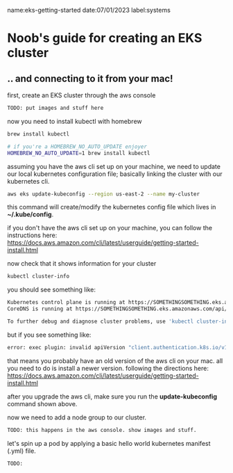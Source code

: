 name:eks-getting-started
date:07/01/2023
label:systems

# Noob's guide for creating an EKS cluster
## .. and connecting to it from your mac!

first, create an EKS cluster through the aws console

```bash
TODO: put images and stuff here
```

now you need to install kubectl with homebrew

```bash
brew install kubectl

# if you're a HOMEBREW_NO_AUTO_UPDATE enjoyer
HOMEBREW_NO_AUTO_UPDATE=1 brew install kubectl
```

assuming you have the aws cli set up on your machine, we need to update our local
kubernetes configuration file; basically linking the cluster with our kubernetes cli.

```bash
aws eks update-kubeconfig --region us-east-2 --name my-cluster
```

this command will create/modify the kubernetes config file which lives in __~/.kube/config__.

if you don't have the aws cli set up on your machine, you can follow the instructions here: https://docs.aws.amazon.com/cli/latest/userguide/getting-started-install.html

now check that it shows information for your cluster
```bash
kubectl cluster-info
```

you should see something like:
```bash
Kubernetes control plane is running at https://SOMETHINGSOMETHING.eks.amazonaws.com
CoreDNS is running at https://SOMETHINGSOMETHING.eks.amazonaws.com/api/v1/namespaces/kube-system/services/kube-dns:dns/proxy

To further debug and diagnose cluster problems, use 'kubectl cluster-info dump'.
```

but if you see something like:
```bash
error: exec plugin: invalid apiVersion "client.authentication.k8s.io/v1alpha1"
```

that means you probably have an old version of the aws cli on your mac. all you need to do
is install a newer version. following the directions here: https://docs.aws.amazon.com/cli/latest/userguide/getting-started-install.html

after you upgrade the aws cli, make sure you run the __update-kubeconfig__ command shown above.

now we need to add a node group to our cluster.

```bash
TODO: this happens in the aws console. show images and stuff.
```

let's spin up a pod by applying a basic hello world kubernetes manifest (.yml) file.

```bash
TODO:
```


